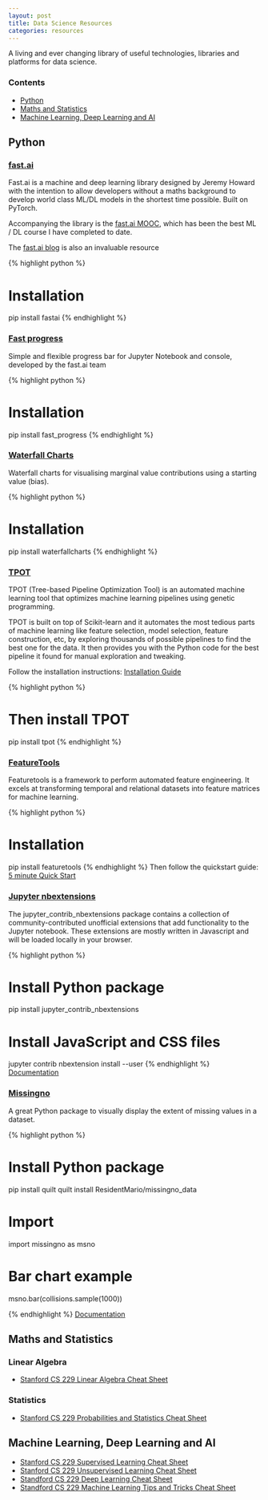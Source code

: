 ```yaml
---
layout: post
title: Data Science Resources
categories: resources
---
```


A living and ever changing library of useful technologies, libraries and platforms for data science.

<!-- more -->

<h3>Contents</h3>

<ul>
	<li><a href="#python">Python</a></li>
	<li><a href="#mathsandstatistics">Maths and Statistics</a></li>
	<li><a href="#machnielearning">Machine Learning, Deep Learning and AI</a></li>
</ul>


<h2 id="python">Python</h2>

<h3><a href="https://github.com/fastai/fastai">fast.ai</a></h3>
Fast.ai is a machine and deep learning library designed by Jeremy Howard with the intention to allow developers without a maths background to develop world class ML/DL models in the shortest time possible. Built on PyTorch.

Accompanying the library is the <a href="http://www.fast.ai/">fast.ai MOOC</a>, which has been the best ML / DL course I have completed to date.

The <a href="http://www.fast.ai/topics/">fast.ai blog</a> is also an invaluable resource

{% highlight python %}
# Installation
pip install fastai
{% endhighlight %}


<h3><a href="https://github.com/fastai/fast_progress">Fast progress</a></h3>
Simple and flexible progress bar for Jupyter Notebook and console, developed by the fast.ai team

{% highlight python %}
# Installation
pip install fast_progress
{% endhighlight %}

<h3><a href="https://github.com/chrispaulca/waterfall">Waterfall Charts</a></h3>
Waterfall charts for visualising marginal value contributions using a starting value (bias). 

{% highlight python %}
# Installation
pip install waterfallcharts
{% endhighlight %}

<h3><a href="https://github.com/EpistasisLab/tpot">TPOT</a></h3>
TPOT (Tree-based Pipeline Optimization Tool) is an automated machine learning tool that optimizes machine learning pipelines using genetic programming.

TPOT is built on top of Scikit-learn and it automates the most tedious parts of machine learning like feature selection, model selection, feature construction, etc, by exploring thousands of possible pipelines to find the best one for the data. It then provides you with the Python code for the best pipeline it found for manual exploration and tweaking.

Follow the installation instructions: <a href="http://epistasislab.github.io/tpot/installing/">Installation Guide</a>

{% highlight python %}
# Then install TPOT
pip install tpot
{% endhighlight %}

<h3><a href="https://www.featuretools.com/">FeatureTools</a></h3>
Featuretools is a framework to perform automated feature engineering. It excels at transforming temporal and relational datasets into feature matrices for machine learning.

{% highlight python %}
# Installation
pip install featuretools
{% endhighlight %}
Then follow the quickstart guide: <a href="https://docs.featuretools.com/#minute-quick-start">5 minute Quick Start</a>


<h3><a href="https://jupyter-contrib-nbextensions.readthedocs.io/en/latest/install.html">Jupyter nbextensions</a></h3>
The jupyter_contrib_nbextensions package contains a collection of community-contributed unofficial extensions that add functionality to the Jupyter notebook. These extensions are mostly written in Javascript and will be loaded locally in your browser.

{% highlight python %}
# Install Python package
pip install jupyter_contrib_nbextensions

# Install JavaScript and CSS files
jupyter contrib nbextension install --user
{% endhighlight %}
<a href="https://jupyter-contrib-nbextensions.readthedocs.io/en/latest/install.html">Documentation</a>

<h3><a href="https://github.com/ResidentMario/missingno">Missingno</a></h3>
A great Python package to visually display the extent of missing values in a dataset.

{% highlight python %}
# Install Python package
pip install quilt
quilt install ResidentMario/missingno_data

# Import
import missingno as msno

# Bar chart example
msno.bar(collisions.sample(1000))

{% endhighlight %}
<a href="https://github.com/ResidentMario/missingno">Documentation</a>

<h2 id="mathsandstatistics">Maths and Statistics</h2>

<h3 id="linearalgebra">Linear Algebra</h3>

<ul>
	<li><a href="https://stanford.edu/~shervine/teaching/cs-229/refresher-algebra-calculus.html">Stanford CS 229 Linear Algebra Cheat Sheet</a></li>
</ul>

<h3 id="statistics">Statistics</h3>

<ul>
	<li><a href="https://stanford.edu/~shervine/teaching/cs-229/refresher-probabilities-statistics.html">Stanford CS 229 Probabilities and Statistics Cheat Sheet</a></li>
</ul>

<h2 id="machnielearning">Machine Learning, Deep Learning and AI</h2>

<ul>
	<li><a href="https://stanford.edu/~shervine/teaching/cs-229/cheatsheet-supervised-learning.html">Stanford CS 229 Supervised Learning Cheat Sheet</a></li>
	<li><a href="https://stanford.edu/~shervine/teaching/cs-229/cheatsheet-unsupervised-learning.html">Stanford CS 229 Unsupervised Learning Cheat Sheet</a></li>
	<li><a href="https://stanford.edu/~shervine/teaching/cs-229/cheatsheet-deep-learning.html">Standford CS 229 Deep Learning Cheat Sheet</a></li>
	<li><a href="https://stanford.edu/~shervine/teaching/cs-229/cheatsheet-machine-learning-tips-and-tricks.html">Standford CS 229 Machine Learning Tips and Tricks Cheat Sheet</a></li>
</ul>